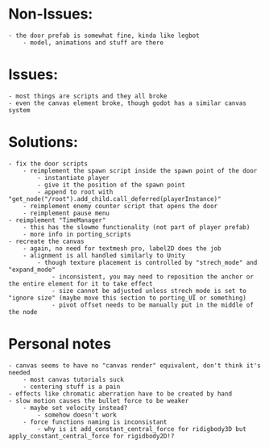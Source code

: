 # Non-Issues:

    - the door prefab is somewhat fine, kinda like legbot
        - model, animations and stuff are there

# Issues:

    - most things are scripts and they all broke
    - even the canvas element broke, though godot has a similar canvas system
    
# Solutions:

    - fix the door scripts
        - reimplement the spawn script inside the spawn point of the door
            - instantiate player
            - give it the position of the spawn point
            - append to root with "get_node("/root").add_child.call_deferred(playerInstance)"
        - reimplement enemy counter script that opens the door
        - reimplement pause menu
    - reimplement "TimeManager"
        - this has the slowmo functionality (not part of player prefab)
        - more info in porting_scripts
    - recreate the canvas
        - again, no need for textmesh pro, label2D does the job
        - alignment is all handled similarly to Unity
            - though texture placement is controlled by "strech_mode" and "expand_mode"
                - inconsistent, you may need to reposition the anchor or the entire element for it to take effect 
                - size cannot be adjusted unless strech_mode is set to "ignore size" (maybe move this section to porting_UI or something)
                - pivot offset needs to be manually put in the middle of the node


# Personal notes

    - canvas seems to have no "canvas render" equivalent, don't think it's needed
        - most canvas tutorials suck
        - centering stuff is a pain
    - effects like chromatic aberration have to be created by hand
    - slow motion causes the bullet force to be weaker
        - maybe set velocity instead?
            - somehow doesn't work
        - force functions naming is inconsistant
            - why is it add_constant_central_force for ridigbody3D but apply_constant_central_force for rigidbody2D!?
